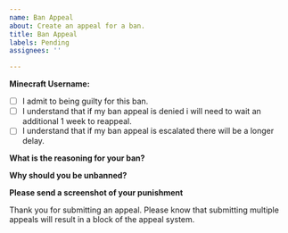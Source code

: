 ```yaml
---
name: Ban Appeal
about: Create an appeal for a ban.
title: Ban Appeal
labels: Pending
assignees: ''

---
```


**Minecraft Username:**

- [ ] I admit to being guilty for this ban.
- [ ] I understand that if my ban appeal is denied i will need to wait an additional 1 week to reappeal.
- [ ] I understand that if my ban appeal is escalated there will be a longer delay.

**What is the reasoning for your ban?**


**Why should you be unbanned?**


**Please send a screenshot of your punishment**



Thank you for submitting an appeal. Please know that submitting multiple appeals will result in a block of the appeal system.
